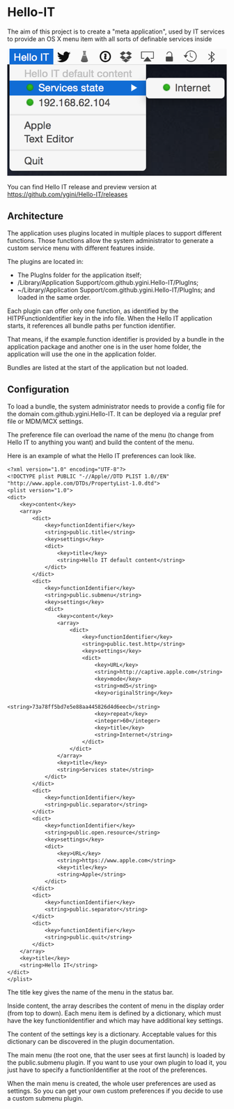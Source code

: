 # Hello-IT
The aim of this project is to create a "meta application", used by IT services to provide an OS X menu item with all sorts of definable services inside

![Application Screenshot](/Docs/screenshot.png?raw=true "Hello IT")

You can find Hello IT release and preview version at https://github.com/ygini/Hello-IT/releases

## Architecture

The application uses plugins located in multiple places to support different functions. Those functions allow the system administrator to generate a custom service menu with different features inside.

The plugins are located in:
* The PlugIns folder for the application itself;
* /Library/Application Support/com.github.ygini.Hello-IT/PlugIns;
* ~/Library/Application Support/com.github.ygini.Hello-IT/PlugIns;
and loaded in the same order.

Each plugin can offer only one function, as identified by the HITPFunctionIdentifier key in the info file. When the Hello IT application starts, it references all bundle paths per function identifier.

That means, if the example.function identifier is provided by a bundle in the application package and another one is in the user home folder, the application will use the one in the application folder.

Bundles are listed at the start of the application but not loaded.

## Configuration

To load a bundle, the system administrator needs to provide a config file for the domain com.github.ygini.Hello-IT. It can be deployed via a regular pref file or MDM/MCX settings.

The preference file can overload the name of the menu (to change from Hello IT to anything you want) and build the content of the menu.

Here is an example of what the Hello IT preferences can look like.

```
<?xml version="1.0" encoding="UTF-8"?>
<!DOCTYPE plist PUBLIC "-//Apple//DTD PLIST 1.0//EN" "http://www.apple.com/DTDs/PropertyList-1.0.dtd">
<plist version="1.0">
<dict>
	<key>content</key>
	<array>
		<dict>
			<key>functionIdentifier</key>
			<string>public.title</string>
			<key>settings</key>
			<dict>
				<key>title</key>
				<string>Hello IT default content</string>
			</dict>
		</dict>
		<dict>
			<key>functionIdentifier</key>
			<string>public.submenu</string>
			<key>settings</key>
			<dict>
				<key>content</key>
				<array>
					<dict>
						<key>functionIdentifier</key>
						<string>public.test.http</string>
						<key>settings</key>
						<dict>
							<key>URL</key>
							<string>http://captive.apple.com</string>
							<key>mode</key>
							<string>md5</string>
							<key>originalString</key>
							<string>73a78ff5bd7e5e88aa445826d4d6eecb</string>
							<key>repeat</key>
							<integer>60</integer>
							<key>title</key>
							<string>Internet</string>
						</dict>
					</dict>
				</array>
				<key>title</key>
				<string>Services state</string>
			</dict>
		</dict>
		<dict>
			<key>functionIdentifier</key>
			<string>public.separator</string>
		</dict>
		<dict>
			<key>functionIdentifier</key>
			<string>public.open.resource</string>
			<key>settings</key>
			<dict>
				<key>URL</key>
				<string>https://www.apple.com</string>
				<key>title</key>
				<string>Apple</string>
			</dict>
		</dict>
		<dict>
			<key>functionIdentifier</key>
			<string>public.separator</string>
		</dict>
		<dict>
			<key>functionIdentifier</key>
			<string>public.quit</string>
		</dict>
	</array>
	<key>title</key>
	<string>Hello IT</string>
</dict>
</plist>
```

The title key gives the name of the menu in the status bar.

Inside content, the array describes the content of menu in the display order (from top to down). Each menu item is defined by a dictionary, which must have the key functionIdentifier and which may have additional key settings.

The content of the settings key is a dictionary. Acceptable values for this dictionary can be discovered in the plugin documentation.

The main menu (the root one, that the user sees at first launch) is loaded by the public.submenu plugin. If you want to use your own plugin to load it, you just have to specify a functionIdentifier at the root of the preferences.

When the main menu is created, the whole user preferences are used as settings. So you can get your own custom preferences if you decide to use a custom submenu plugin.
